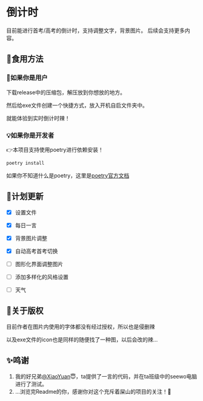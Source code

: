 # 倒计时

目前能进行首考/高考的倒计时，支持调整文字，背景图片。
后续会支持更多内容。

## 🍗食用方法

### 🥳如果你是用户

下载release中的压缩包，解压放到你想放的地方。

然后给exe文件创建一个快捷方式，放入开机自启文件夹中。

就能体验到实时倒计时辣！

### 💡如果你是开发者

👉本项目支持使用poetry进行依赖安装！
```cmd
poetry install
```
如果你不知道什么是poetry，这里是[poetry官方文档](https://python-poetry.org/docs/)

## 📃计划更新

- [x] 设置文件

- [x] 每日一言

- [x] 背景图片调整

- [x] 自动高考首考切换

- [ ] 图形化界面调整图片

- [ ] 添加多样化的风格设置

- [ ] 天气

## 💭关于版权

目前作者在图片内使用的字体都没有经过授权，所以也是侵删辣

以及exe文件的icon也是同样的随便找了一种图，以后会改的辣...

## ✨鸣谢

1. 我的好兄弟[@XiaoYuan](https://github.com/NTFago)😇，ta提供了一言的代码，并在ta班级中的seewo电脑进行了测试。
2. ...浏览完Readme的你，感谢你对这个充斥着屎山的项目的关注！🤗
